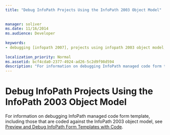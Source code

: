 ```yaml
---
title: "Debug InfoPath Projects Using the InfoPath 2003 Object Model"
 
 
manager: soliver
ms.date: 11/16/2014
ms.audience: Developer
 
keywords:
- debugging [infopath 2007], projects using infopath 2003 object model,InfoPath 2007, debugging,projects [InfoPath 2007], debugging
 
localization_priority: Normal
ms.assetid: bcf4cda0-2377-4924-ad26-5c2d9f98d594
description: "For information on debugging InfoPath managed code form template, including those that are coded against the InfoPath 2003 object model, see  Preview and Debug InfoPath Form Templates with Code."
---
```


# Debug InfoPath Projects Using the InfoPath 2003 Object Model

For information on debugging InfoPath managed code form template, including those that are coded against the InfoPath 2003 object model, see [Preview and Debug InfoPath Form Templates with Code](how-to-preview-and-debug-infopath-form-templates-with-code.md).
  

